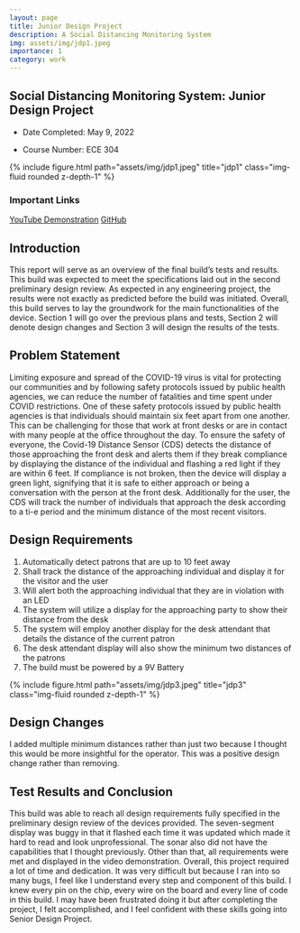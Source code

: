 ```yaml
---
layout: page
title: Junior Design Project
description: A Social Distancing Monitoring System
img: assets/img/jdp1.jpeg
importance: 1
category: work
---
```


## Social Distancing Monitoring System: Junior Design Project

- Date Completed: May 9, 2022


- Course Number: ECE 304

<div class="container">
    <div class="row">
        <div class="col-sm mt-3 mt-md-0">
            {% include figure.html path="assets/img/jdp1.jpeg" title="jdp1" class="img-fluid rounded z-depth-1" %}
        </div>
    </div>
</div>

### Important Links

<a href="https://youtu.be/32ZztrYxNW0">YouTube Demonstration</a>
<a href="https://github.com/ColeFeely6/Junior-Design-Project">GitHub</a>

## Introduction

This report will serve as an overview of the final build’s tests and results. This build was
expected to meet the specifications laid out in the second preliminary design review. As expected
in any engineering project, the results were not exactly as predicted before the build was
initiated. Overall, this build serves to lay the groundwork for the main functionalities of the
device. Section 1 will go over the previous plans and tests, Section 2 will denote design changes
and Section 3 will design the results of the tests.

## Problem Statement

Limiting exposure and spread of the COVID-19 virus is vital for protecting our communities and
by following safety protocols issued by public health agencies, we can reduce the number of
fatalities and time spent under COVID restrictions. One of these safety protocols issued by
public health agencies is that individuals should maintain six feet apart from one another. This
can be challenging for those that work at front desks or are in contact with many people at the
office throughout the day. To ensure the safety of everyone, the Covid-19 Distance Sensor (CDS)
detects the distance of those approaching the front desk and alerts them if they break compliance
by displaying the distance of the individual and flashing a red light if they are within 6 feet. If
compliance is not broken, then the device will display a green light, signifying that it is safe to
either approach or being a conversation with the person at the front desk. Additionally for the
user, the CDS will track the number of individuals that approach the desk according to a ti-e
period and the minimum distance of the most recent visitors. 

## Design Requirements

1. Automatically detect patrons that are up to 10 feet away
2. Shall track the distance of the approaching individual and display it for the visitor and the
user
3. Will alert both the approaching individual that they are in violation with an LED
4. The system will utilize a display for the approaching party to show their distance from
the desk
5. The system will employ another display for the desk attendant that details the distance of
the current patron
6. The desk attendant display will also show the minimum two distances of the patrons
7. The build must be powered by a 9V Battery


<div class="container">
    <div class="row">
        <div class="col-sm mt-3 mt-md-0">
            {% include figure.html path="assets/img/jdp3.jpeg" title="jdp3" class="img-fluid rounded z-depth-1" %}
        </div>
    </div>
</div>


## Design Changes

I added multiple minimum distances rather than just two because I thought this would be more
insightful for the operator. This was a positive design change rather than removing.

## Test Results and Conclusion 

This build was able to reach all design requirements fully specified in the preliminary design
review of the devices provided. The seven-segment display was buggy in that it flashed each
time it was updated which made it hard to read and look unprofessional. The sonar also did not
have the capabilities that I thought previously. Other than that, all requirements were met and
displayed in the video demonstration.
Overall, this project required a lot of time and dedication. It was very difficult but because I ran
into so many bugs, I feel like I understand every step and component of this build. I knew every
pin on the chip, every wire on the board and every line of code in this build. I may have been
frustrated doing it but after completing the project, I felt accomplished, and I feel confident with
these skills going into Senior Design Project. 